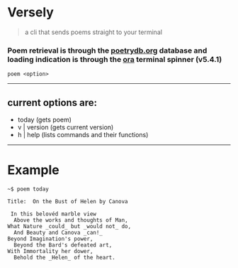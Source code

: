 # Versely

> a cli that sends poems straight to your terminal
 
### Poem retrieval is through the [poetrydb.org](https://poetrydb.org/index.html) database and loading indication is through the [ora](https://github.com/sindresorhus/ora) terminal spinner (v5.4.1)

```
poem <option>
```
------------------
## current options are:
- today (gets poem)
- v | version (gets current version)
- h | help (lists commands and their functions)

---------------

  # Example
```
~$ poem today

Title:  On the Bust of Helen by Canova

 In this belovéd marble view
  Above the works and thoughts of Man,
What Nature _could_ but _would not_ do,
  And Beauty and Canova _can!_
Beyond Imagination's power,
  Beyond the Bard's defeated art,
With Immortality her dower,
  Behold the _Helen_ of the heart.
```
